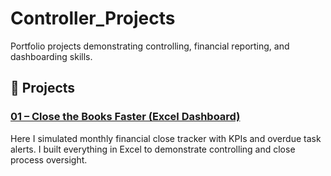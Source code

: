 # Controller_Projects
Portfolio projects demonstrating controlling, financial reporting, and dashboarding skills.

## 📂 Projects

### [01 – Close the Books Faster (Excel Dashboard)](./01-close-the-books-dashboard)

Here I simulated monthly financial close tracker with KPIs and overdue task alerts. I built everything in Excel to demonstrate controlling and close process oversight.
